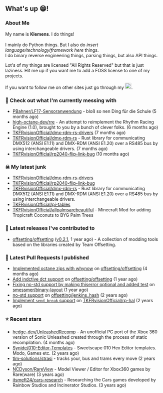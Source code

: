 ## What's up 😁!




### About Me

My name is **Klemens**. I do things!
<br><br>
I mainly do Python things. But I also do *insert language/technology/framework here* things.
<br>
I do binary reverse engineering things, parsing things, but also API things.

Lot's of my things are licensed "All Rights Reserved" but that is just laziness. Hit me up if you want me to add a FOSS license to one of my projects.

If you want to follow me on other sites just go through my [<img alt="linktree" width="20px" src="https://res.cloudinary.com/crunchbase-production/image/upload/c_lpad,f_auto,q_auto:eco,dpr_1/h90nveymaytblh5fldz8" />](https://linktr.ee/tkfrvision).

### 🥴 Check out what I'm currently messing with

- [PBahner/LF17-Sensoranwendung](https://github.com/PBahner/LF17-Sensoranwendung) - bloß so nen Ding für die Schule (5 months ago)
- [high-octane-dev/rre](https://github.com/high-octane-dev/rre) - An attempt to reimplement the Rhythm Racing Engine (1.0), brought to you by a bunch of clever folks. (6 months ago)
- [TKFRvisionOfficial/dmx-rdm-rs-drivers](https://github.com/TKFRvisionOfficial/dmx-rdm-rs-drivers) (7 months ago)
- [TKFRvisionOfficial/dmx-rdm-rs](https://github.com/TKFRvisionOfficial/dmx-rdm-rs) - Rust library for communicating DMX512 (ANSI E1.11) and DMX-RDM (ANSI E1.20) over a RS485 bus by using interchangeable drivers. (7 months ago)
- [TKFRvisionOfficial/rp2040-flip-link-bug](https://github.com/TKFRvisionOfficial/rp2040-flip-link-bug) (10 months ago)

### ☠ My latest junk

- [TKFRvisionOfficial/dmx-rdm-rs-drivers](https://github.com/TKFRvisionOfficial/dmx-rdm-rs-drivers)
- [TKFRvisionOfficial/rp2040-flip-link-bug](https://github.com/TKFRvisionOfficial/rp2040-flip-link-bug)
- [TKFRvisionOfficial/dmx-rdm-rs](https://github.com/TKFRvisionOfficial/dmx-rdm-rs) - Rust library for communicating DMX512 (ANSI E1.11) and DMX-RDM (ANSI E1.20) over a RS485 bus by using interchangeable drivers.
- [TKFRvisionOfficial/pi-tables](https://github.com/TKFRvisionOfficial/pi-tables)
- [TKFRvisionOfficial/allpalmsarebeautiful](https://github.com/TKFRvisionOfficial/allpalmsarebeautiful) - Minecraft Mod for adding Tropicraft Coconuts to BYG Palm Trees

### 🔭 Latest releases I've contributed to

- [offsetting/offsetting](https://github.com/offsetting/offsetting) ([v0.2.1](https://github.com/offsetting/offsetting/releases/tag/v0.2.1), 1 year ago) - A collection of modding tools based on the libraries created by Team Offsetting.

### 🔨 Latest Pull Requests I published

- [Implemented octane zips with whynow](https://github.com/offsetting/offsetting/pull/4) on [offsetting/offsetting](https://github.com/offsetting/offsetting) (4 months ago)
- [Add indctive dct support](https://github.com/offsetting/offsetting/pull/3) on [offsetting/offsetting](https://github.com/offsetting/offsetting) (1 year ago)
- [Fixing no-std support by making thiserror optional and added test](https://github.com/smessmer/binary-layout/pull/28) on [smessmer/binary-layout](https://github.com/smessmer/binary-layout) (1 year ago)
- [no-std support](https://github.com/offsetting/jenkins_hash/pull/2) on [offsetting/jenkins_hash](https://github.com/offsetting/jenkins_hash) (2 years ago)
- [Implement `send_break` support](https://github.com/TKFRvisionOfficial/rp-hal/pull/2) on [TKFRvisionOfficial/rp-hal](https://github.com/TKFRvisionOfficial/rp-hal) (2 years ago)

### ⭐ Recent stars

- [hedge-dev/UnleashedRecomp](https://github.com/hedge-dev/UnleashedRecomp) - An unofficial PC port of the Xbox 360 version of Sonic Unleashed created through the process of static recompilation. (4 months ago)
- [Synide/010-Editor-Templates](https://github.com/Synide/010-Editor-Templates) - Sweetscape 010 Hex Editor templates. Modo, Games etc. (2 years ago)
- [tlm-solutions/strasi](https://github.com/tlm-solutions/strasi) - tracks your, bus and trams every move (2 years ago)
- [NCDyson/RareView](https://github.com/NCDyson/RareView) - Model Viewer / Editor for Xbox360 games by Rare(ware) (3 years ago)
- [itsmeft24/cars-research](https://github.com/itsmeft24/cars-research) - Researching the Cars games developed by Rainbow Studios and Incinerator Studios. (3 years ago)
